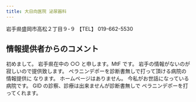 ```yaml
---
title: 大日向医院 泌尿器科
---
```

岩手県盛岡市高松２丁目９-９
【TEL】 019-662-5530
## 情報提供者からのコメント
初めまして。
岩手県在中の ○○ と申します。MtF です。
岩手の情報がないのが寂しいので提供致します。 ペラニンデポーを診断書無しで打って頂ける病院の情報提供に なります。
ホームページはありません。
今私がお世話になっている病院です。
GID の診察、診療は出来ませんが診断書無しで ペラニンデポーを打ってくれます。
